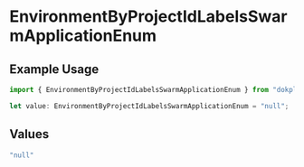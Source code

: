 # EnvironmentByProjectIdLabelsSwarmApplicationEnum

## Example Usage

```typescript
import { EnvironmentByProjectIdLabelsSwarmApplicationEnum } from "dokploy-sdk/models/operations";

let value: EnvironmentByProjectIdLabelsSwarmApplicationEnum = "null";
```

## Values

```typescript
"null"
```